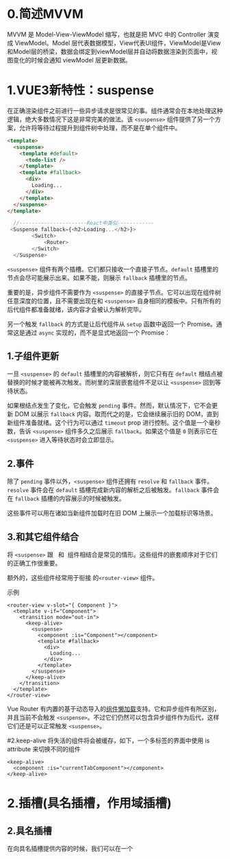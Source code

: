 # 0.简述MVVM
MVVM 是 Model-View-ViewModel 缩写，也就是把 MVC 中的 Controller 演变成 ViewModel。Model 层代表数据模型，View代表UI组件，ViewModel是View和Model层的桥梁，数据会绑定到viewModel层并自动将数据渲染到页面中，视图变化的时候会通知 viewModel 层更新数据。


# 1.VUE3新特性：suspense

在正确渲染组件之前进行一些异步请求是很常见的事。组件通常会在本地处理这种逻辑，绝大多数情况下这是非常完美的做法。该 `<suspense>` 组件提供了另一个方案，允许将等待过程提升到组件树中处理，而不是在单个组件中。

```html
<template>
  <suspense>
    <template #default>
      <todo-list />
    </template>
    <template #fallback>
      <div>
        Loading...
      </div>
    </template>
  </suspense>
</template>
```
```js
  //----------------------React中类似------------
 <Suspense fallback={<h2>Loading...</h2>}>
        <Switch>
         	<Router>
        </Switch>
  </Suspense>
```

`<suspense>` 组件有两个插槽。它们都只接收一个直接子节点。`default` 插槽里的节点会尽可能展示出来。如果不能，则展示 `fallback` 插槽里的节点。

重要的是，异步组件不需要作为 `<suspense>` 的直接子节点。它可以出现在组件树任意深度的位置，且不需要出现在和 `<suspense>` 自身相同的模板中。只有所有的后代组件都准备就绪，该内容才会被认为解析完毕。

另一个触发 `fallback` 的方式是让后代组件从 `setup` 函数中返回一个 Promise。通常这是通过 `async` 实现的，而不是显式地返回一个 Promise：

## 1.子组件更新

一旦 `<suspense>` 的 `default` 插槽里的内容被解析，则它只有在 `default` 根结点被替换的时候才能被再次触发。而树里的深层嵌套组件不足以让 `<suspense>` 回到等待状态。

如果根结点发生了变化，它会触发 `pending` 事件。然而，默认情况下，它不会更新 DOM 以展示 `fallback` 内容。取而代之的是，它会继续展示旧的 DOM，直到新组件准备就绪。这个行为可以通过 `timeout` prop 进行控制。这个值是一个毫秒数，告诉 `<suspense>` 组件多久之后展示 `fallback`。如果这个值是 `0` 则表示它在 `<suspense>` 进入等待状态时会立即显示。

## 2.事件

除了 `pending` 事件以外，`<suspense>` 组件还拥有 `resolve` 和 `fallback` 事件。`resolve` 事件会在 `default` 插槽完成新内容的解析之后被触发。`fallback` 事件会在 `fallback` 插槽的内容展示的时候被触发。

这些事件可以用在诸如当新组件加载时在旧 DOM 上展示一个加载标识等场景。

## 3.和其它组件结合

将 `<suspense>` 跟  <transition> 和 <keep-alive>  组件相结合是常见的情形。这些组件的嵌套顺序对于它们的正确工作很重要。

额外的，这些组件经常用于衔接 的`<router-view>` 组件。

示例
```
<router-view v-slot="{ Component }">
  <template v-if="Component">
    <transition mode="out-in">
      <keep-alive>
        <suspense>
          <component :is="Component"></component>
          <template #fallback>
            <div>
              Loading...
            </div>
          </template>
        </suspense>
      </keep-alive>
    </transition>
  </template>
</router-view>
```

Vue Router 有内置的基于动态导入的[组件懒加载](https://next.router.vuejs.org/zh/guide/advanced/lazy-loading.html)支持。它和异步组件有所区别，并且当前不会触发 `<suspense>`。不过它们仍然可以包含异步组件作为后代，这样它们还是可以正常触发 `<suspense>`。



#2.keep-alive
将失活的组件将会被缓存，如下，一个多标签的界面中使用 is attribute 来切换不同的组件

```
<keep-alive>
  <component :is="currentTabComponent"></component>
</keep-alive>
```



# 2.插槽(具名插槽，作用域插槽)

  ## 2.具名插槽
在向具名插槽提供内容的时候，我们可以在一个 <template> 元素上使用 v-slot 指令，并以 v-slot 的参数的形式提供其名称：

父组件<parent>中:
```js
<child>
  <template v-slot:header>
    <h1>Here might be a page title</h1>
  </template>

  <template v-slot:default>
    <p>A paragraph for the main content.</p>
    <p>And another one.</p>
  </template>

  <template v-slot:footer>
    <p>Here's some contact info</p>
  </template>
</child>
```

子组件<child>中:
```js
<div class="container">
  <header>
    <slot name="header"></slot>
  </header>
  <main>
    <slot></slot>
  </main>
  <footer>
    <slot name="footer"></slot>
  </footer>
</div>
```

  ## 3.作用域插槽
子组件在作用域上绑定的属性来将组件的信息传给父组件，这些属性会被挂载到父组件接受对象上
![vue插槽](C:\Users\Lenovo\Desktop\JsVueReact复习\photo\vue插槽.png)
```js
//子组件
<template>
  <slot name="footer" childProps="子组件">
  作用域插槽内容
  </slot>
</template>

//父组件
<template>
  <child v-slot:footer="slotProps">
      {{slotProps.childProps}}
  </child>
</template>
```

# 3.nextTick
    1.语法: this.$nextTick(回调函数)
    2.作用:在下一次DOM更新结束后执行其指定的回调。
    3.什么时候用:当改变数据后，要基于更新后的新DOM进行某些操作时，要在nextTick所指定的回调函数中执行。
vue3的写法
```js
import { nextTick } from 'vue'
nextTick(() => {
  // 一些和 DOM 有关的东西
})
```

```js
import { shallowMount } from '@vue/test-utils'
import { MyComponent } from './MyComponent.vue'
import { nextTick } from 'vue'

test('an async feature', async () => {
  const wrapper = shallowMount(MyComponent)
  // 执行一些 DOM 相关的任务
  await nextTick()
  // 运行你的断言
})
```

# 4.Vue3.0中的响应式原理
  ## 1.vue2.x的响应式
·实现原理:
·对象类型:通过 object.defineProperty()对属性的读取、修改进行拦截(数据劫持)。
·数组类型:通过重写更新数组的一系列方法来实现拦截。(对数组的变更方法进行了包裹)。
```js
//Object.defineProperty(obj, prop, descriptor)
//·obj-要定义属性的对象。 
  ·prop-要定义或修改的属性的名称或 Symbol。  
  ·descriptor-要定义或修改的属性描述符:
          ·value：属性的值(不用多说了)
          ·writable：如果为false，属性的值就不能被重写,只能为只读了
          ·configurable：是否可以配置，一旦为false，就不能设置(value，writable)
          ·enumerable：是否枚举，是否能在for...in循环中遍历出来或在Object.keys中列举出
          ·get：获取
          ·set：设置

 const p = Reflect.defineProperty(target, key, {
   get() {
        return target[key];
    },
   set(newval) {
        target[key] = newval
    }
})
            
```
·存在问题:
·新增属性、删除属性,界面不会更新。
·直接通过下标修改数组,界面不会自动更新。

  ## 2.vue3.0的响应式
·实现原理:
·通过Proxy (代理)︰拦截对象中任意属性的变化,包括:属性值的读写、属性的添加、属性的删除等。
·通过Reflect(反射)︰对被代理对象的属性进行操作。
·MDN文档中描述的Proxy与Reflect:
```js
   const p = new Proxy(obj, {
     //target就是obj key就是要取obj里面的哪个属性
       get(target,key) {
               return Reflect.get(target,key);
           },
       set(target,key,newval) {
         return Reflect.set(target,key, newval);

           }
   })
```

  ## 3.面试回答 Vue2完整响应式原理
1.有这样三个关键角色：(Observer,Watcher,Dep)
  *·Observer*: 
    1.在数据初始化时，vue会将 data选项转换成 Observer 对象。
    2.Observer 会遍历对象的属性。多层对象是通过递归来实现。数组类型，通过重写数组方法来实现。
    3.通过调用 defineReactive 方法，使用 Object.defineProperty 将属性进行劫持。
    

  *·Watcher*: 观察者对象 ,执⾏更新函数（更新dom）
  实例分为渲染 watcher (render watcher),计算属性 watcher (computed  watcher),侦听器 watcher（user watcher）三种

  *·Dep*: 用于收集当前响应式对象的依赖关系,每个响应式对象包括子对象都拥有一个Dep实例, 当数据有变更时,setter 里面会触发 dep.notify() 通知各个watcher去改动。


![vue2响应式](C:\Users\Lenovo\Desktop\JsVueReact复习\photo\vue2响应式.png)


  ## 4.核心实现
  /**
 * @name Vue数据双向绑定（响应式系统）的实现原理
 */
```js
        function observer(target) {
            if (!target && typeof target !== 'object') {
                return
            }
            Object.keys(target).forEach((k) => {
                defineReactive(target, key, target[k])
            })
        }

        function defineReactive (target, key, val) {
            // 递归响应，处理嵌套对象
            observer(val)

            // 创建Dep实例： Dep和key一对一对应
            const dep = new Dep()

            Object.defineProperty(obj, key, {
                get: function (obj, key) {
                if (Dep.target) {
                    dep.depend()
                }
                return obj[key]
              },
               set: function (obj, key, newval) {
                if (val != newval) {
                    observe(newval)
                    val = newval
                    dep.notify()
                }
            }
          })
        }

        // Dep: 管理若干watcher实例，它和key一对一关系
     class Dep {
        static target;
        constructor() {
            this.subs = []
        }
        depend() {
            if (Dep.target) {
                Dep.target.addDep(this)
            }
        }
        notify() {
             this.subs.forEach((sub) => {
                    sub.update()
                })
        }
    }

        // 实现update函数可以更新, 
        class Watcher {
            constructor(vm,_) {
                // 将当前实例指向Dep.target
                this.get
                this.newDeps = []
            }
            get(){
               Dep.target = this
            }
            addDep(dep){
                this.newDeps.push(dep);
            }
            update() {
                console.log(`${this.key}属性更新了`)
            }
        }     
```
在 getter 方法里， 有一个 Dep.target 参数， 这个 target 其实就是 watch 实例， 那么 target 从哪里来的呢。
在 beforeMount钩子 和 mounted 钩子初始化之间，会实例化 Watch 类, Watch 构造函数中会把 watch 实例保存在 Dep.target 上， 随后会触发所有数据的访问，也就是上面的 getter 方法，dep.depend() 会把 watch 保存起来， 这个过程就是收集依赖。
 

# 5.watchEffect 和 watch 的区别
  ## 1.watch侦听器
  对基本数据类型进行监听----- watch特性：
  1.具有一定的惰性lazy 第一次页面展示的时候不会执行，只有数据变化的时候才会执行 
  2.参数可以拿到当前值和原始值 
  3.可以侦听多个数据的变化，用一个侦听器承载
  4.如果监听rective对象中的属性,必须通过函数来指定,如果监听多个数据,需要使用数组来指定。

```js
watch :{
  prop:{
    (newValue, oldValue) => {
      console.log(newValue, oldValue);
  }
  },
    immediate:true, //默认初始时不执行回调，通过配置immediate未true，来指定初始时立即执行
    deep:true       //通过配置deep为true，来指定深度监听。
```

侦听器还可以使用数组以同时侦听多个源：
```js
watch([fooRef, barRef], ([foo, bar], [prevFoo, prevBar]) => {
  /* ... */
}
```

  ## 2.watchEffect
  1.立即执行传入的一个函数，同时响应式追踪其依赖，并在其依赖变更时重新运行该函数。
  2.立即执行，没有惰性，页面的*首次加载就会执行*。
  3.不需要传递要侦听的内容,只要传递一个回调函数
  4.*不能获取之前数据的值* 只能获取当前值
  5.一些异步的操作放在这里会更加合适
```js
const count = ref(0)
watchEffect( () => {
  console.log(count.value)
  },
  {
   flush:'post' //添加flush:'post'会在onBeforeUpdate之后执行 没有会在之前
  }
})

```

## 3.watch和watchEffect停止监听
1.watch 与 watchEffect 在手动停止侦听、清除副作用 (将 onInvalidate 作为第三个参数传递给回调)、刷新时机和调试方面有相同的行为。
2.将watch/watchEffect 赋值给一个变量，调用这个变量，函数执行就会停止监听，一般在组件销毁时执行。
```
var stop =  watchEffect(async (onInvalidate)=>{
       var a = states.value
       console.log('watchEffect')
       onInvalidate(()=>{ //没有stop先执行回调 在执行副作用
           console.log("onInvalidate") //有stop 执行会停在这里 副作用不在执行
       })
})

setTimeout(()=>{
  stop()
},2000)

```

# 6.reactive对比ref
·从定义数据角度对比:
    ·ref用来定义:       基本类型数据
    ·reactive用来定义:  对象(或数组)类型数据
    ·备注: ref也可以用来定义对象（或数组）类型数据，它内部会自动通过reactive转为代理对象。
·从原理角度对比:
    ·ref通过 Object.defineProperty() 的get与set来实现响应式(数据劫持)。
    ·reactive通过使用 Proxy 来实现响应式(数据劫持)﹐并通过Reflect操作源对象内部的数据。
·从使用角度对比:
    ·ref定义的数据:操作数据需要.value，读取数据时模板中直接读取不需要.value
    ·reactive定义的数据:操作数据与读取数据:均不需要.value 

# 7.component中的 is
Props：
  is - string | Component
用法：
渲染一个“元组件”为动态组件。依 is 的值，来决定哪个组件被渲染。is 的值是一个字符串，它既可以是 HTML 标签名称也可以是组件名称。
```js
<!--  动态组件由 vm 实例的 `componentId` property 控制 -->
<component :is="componentId"></component>

<!-- 也能够渲染注册过的组件或 prop 传入的组件-->
<component :is="$options.components.child"></component>

<!-- 可以通过字符串引用组件 -->
<component :is="condition ? 'FooComponent' : 'BarComponent'"></component>

<!-- 可以用来渲染原生 HTML 元素 -->
<component :is="href ? 'a' : 'span'"></component>
```

# 8.setup的两个注意点
.setup执行的时机
    在beforeCreate之前执行一次，this是undefined。
.setup的参数(props,context):

  1.props:值为对象，包含:组件外部传递过来，且组件内部声明接收了的属性。
    setup 函数中的 props 是响应式的，当传入新的 prop 时，它将被更新。
```js
    export default {
      props: {
        title: String
      },
      setup(props) {
        console.log(props.title)
      }
    }
```
  **WARNING!!!**  因为 props 是响应式的，你不能使用 ES6 解构，它会消除 prop 的响应性。
    如果需要解构 prop，可以在 setup 函数中使用 toRefs 函数来完成此操作：
```js
    import { toRefs } from 'vue'
    setup(props) {
      const { title } = toRefs(props)
      console.log(title.value)
    }
```

  2.context:上下文对象(context 是一个普通 JavaScript 对象，暴露了其它可能在 setup 中有用的值：)
      *·attrs*:值为对象，包含:组件外部传递过来，但没有在props配置中声明的属性,相当于 *this.$attrs*.
      *·slots*:收到的插槽内容,相当于*this.$slots* 。
      *·emit*:分发自定义事件的函数,相当于*this.$emit*。
```js
export default {
  setup(props, context) {
    // Attribute (非响应式对象，等同于 $attrs)
    console.log(context.attrs)

    // 插槽 (非响应式对象，等同于 $slots)
    console.log(context.slots)
    
    // 触发事件 (方法，等同于 $emit)
    console.log(context.emit)
    
    // 暴露公共 property (函数)
    console.log(context.expose)
  }
}
```
context 是一个普通的 JavaScript 对象,它不是响应式的，这意味着你可以安全地对 context 使用 ES6 解构。
//但 attrs, slots 是有状态的对象，应该尽量少用解构
```js
      export default {
        setup(props, { attrs, slots, emit, expose }) {
          ...
        }
      }
```

# 9.Vue3中的computed计算属性
·vue2单独一个
```js
computed: {
        num: function () {
            return this.num+1
        }
    }
```
vue3中写法改变，变成一个组合式API，需要引入
```js
import {computed} from 'vue'
setup(){
//计算属性—简写（没有考虑计算属性被修改的情况）
let fullName = computed(()=>{
return person.firstName + '-' + person. lastName
})
```

简单写法无法响应式，完整通过 get和set来变成响应式
```
//计算属性—完整
let fullName = computed({
  get(){
      return person.firstName + '-' + person.lastName
  },
  set (value) {
    const nameArr = value.split('-')person.firstName = nameArr[o]person.lastName = nameArr[1]
  }
)
```
总结
计算属性本身就是一个computed watcher，说它有缓存效果，实际上就是因为它有两种模式：lazy和activated这两种，默认为layz。

当存在引用时，他就是activated，计算属性依赖的值更新就会触发它的重新计算，不存在引用时，只是修改标志位，只有当下一次有引用时，才进行计算。


# 10.自定义hook函数
·什么是hook?——本质是一个函数，把setup函数中使用的Composition APl进行了封装。
·类似于vue2.x中的mixin。
·自定义hook的优势:复用代码,让setup中的逻辑更清楚易懂。

# 11.toRef
·作用:创建一个 ref 对象，其value值指向另一个对象的某个属性。
·语法: const name = toRef( person , 'name')
·应用:要将响应式对象中的某个属性单独提供给外部使用时。
·扩展: toRefs 与toRef功能一致，但可以批量创建多个ref对象，语法: toRefs(person)

# 12.vue不常用 composition API
 1. *shallowReactive *              //只对第一层响应式，深层次对象里面的不会改变
    *shallowRef*                  //只处理基本类型的响应式，不进行对象的响应式处理
    ·什么时候使用?
        ·如果有一个对象数据，结构比较深,但变化时只是外层属性变化===> shallowReactive。
        ·如果有一个对象数据，后续功能不会修改该对象中的属性，而是生新的对象来替换===> shallowRef。

2.*readonly 与 shallowReadonly*
      . readonly:让一个响应式数据变为只读的（深只读)。
      . shallowReadonly: 让一个响应式数据变为只读的(浅只读)。
      ·应用场景:不希望数据被修改时。
3.*toRaw 与 markRaw*
    .toRaw:
      ·作用:将一个由reactive *生成的响应式对象转为普通对象*。（ref没有）
      ·使用场景:用于读取响应式对象对应的普通对象，对这个普通对象的所有操作，不会引起页面更新。
    .markRaw:
      ·作用:标记一个对象，使其永远不会再成为响应式对象。
      ·有些值不应该被设置为响应式对象，列入第三方库
4.*customRef*
      ·作用:创建一个自定义的ref，并对其依赖项跟踪和更新触发进行显式控制。
5.*provide 与 inject*
      父组件：
   ```js
    provide('name',obj)
   ```
      孙组件:
  ```js
      const myobj = inject('name')
  ```
     
6.*响应式数据的判断*
      ·isRef:检查一个值是否为一个ref 对象
      ·isReactive:检查一个对象是否是由reactive创建的响应式代理
      ·isReadonly:检查一个对象是否是由readonly创建的只读代理
      ·isProxy:检查一个对象是否是由 reactive 或者 readonly 方法创建的代理

# 13.vue3.0对这些API做出了调整

·将全局的API，即:Vue.xxx调整到应用实例( app) 上

| 2.x全局API( vue )                                | 3.x实例APl ( app)           |
| ------------------------------------------------ | --------------------------- |
| vue.config.xxXX                                  | app.config.xxXX             |
| Vue.config.productionTip                         | 移除                        |
| vue.component                                    | app.component               |
| Vue.directive                                    | app.directive               |
| Vue.mixin                                        | app.mixin                   |
| vue.use                                          | app.use                     |
| vue.prototype   //挂载全局对象，在任意处可以调用    | app.config.globalProperties |


# 14. VUEX 模块化+命名空间 与 mapstate 等辅助函数的使用 
## 1.目的:让代码更好维护，让多种数据分类更加明确。
## 2.修改store.js
```js
const countAbout = {
      namespaced:true,   //用辅助函数就得开开启命名空间
      state:{x:1},
      mutations: { ... },
      actions: { ... },
      getters: {
        bigSum:(state){
           return state.sum* 10
      }
    }
}

const personAbout = {
    namespaced :true,//开启命名空间
    state:{ ... },
    mutations: { ... },
    actions: {...}
}
  
const store = createStore({
  modules: {
    a: moduleA,
    b: moduleB
  }
})
```


## 3.开启命名空间后，组件中读取state数据:
```js
  //方式一:自己直接读取
  this.$store.state.personAbout.list
  //方式二:借助mapState读取:
  ...mapState( 'countAbout' ,[ 'sum' , 'school' , 'subject' ])
```
## 4.开启命名空间后，组件中读取getters数据:
```js
  //方式一:自己直接读取
  this.$store.getters [ 'personAbout/firstPersonName ' ]
  //方式二:借助mapGetters读取:
  ...mapGetters( 'countAbout',[ 'bigSum'])
```

## 5.开启命名空间后，组件中调用dispatch
```js
  //方式一，自己直接dispatch
  this.$store.dispatch( ' personAbout/addPersonWang ' ,person)
  //方式二:借助mapActions:
  ...mapActions( 'countAbout' ,{incrementOdd: 'jiaodd' ,incrementWait: 'jiawait '})
```

## 6.开启命名空间后，组件中调用commit
  ```js
  //方式一:自己直接commit
  this.$store.commit( " personAbout/ADD_PERSON ' , person)
  //方式二:借助 mapMutations:
  ...mapMutations( 'countAbout' ,{increment: '"IA' , decrement : ' JIAN'}),
  ```

# 15.ref 和 toRef 的区别
ref是对原始数据的拷贝，当修改ref数据时，模板中的视图会发生改变，但是原始数据并不会改变。
toRef是对原始数据的引用，修改toRef数据时，原始数据也会发生改变，但是视图并不会更新。

```js
let b = "yzy"
let a = ref（b）
<div>{{b}}</div>
<div>{{a}}</div>
<button @click=" a += '#'  "></button>
```
触发点击事件后，a变了，b不变。因为 ref 是对原数据的深拷贝，触发事件，ref响应式触发造成页面重新渲染，不会对原数据造成影响。
如果直接对原数据修改，原数据变了，但不是响应式，所以页面不刷新，UI也就不会变。
<div>{{a}}</div>
<div>{{b}}</div>

-------------------------------------
此外 
```js
let  person= reactive（{
    name：123
}）
return {
    name:person.name
  }
}
<div>{{name}}</div>
通过这种类型传递的 name 也是一个 ref类型的对象，是深拷贝，不会对原数据影响
```


# 16.vue 的一些不常用指令或API
  ## 1. VUE2 的 filter过滤器 （Vue3 已经移除，推荐使用计算属性）
  定义:对要显示的数据进行特定格式化后再显示（适用于一些简单逻辑的处理)。语法:
    1.注册过滤器:
       ·在全局注册 Vue.filter(name, callback)
       ·在组件中定义 （不用写在method中，和data，computed，method同一级别）
            filters:{
              过滤器名(){
                return ···
              }
           } 

    2.使用过滤器:{{ xxx│过滤器名 }}或  v-bind:属性= "xxx│过滤器名"
  备注:
    1.过滤器也可以接收额外参数、多个过滤器也可以串联
    2.并没有改变原本的数据,是产生新的对应的数据


  ## 2.v-html指令:
1.作用:向指定节点中渲染包含html结构的内容。
2.与插值语法的区别;
  (1).v-html会替换掉节点中所有的内容，{{xx}}则不会。
  (2).v-html可以识别html结构。
3.严重注意:v-html有安全性问题!!!!
  (1).在网站上动态渲染任意HTML是非常危险的，容易导致XSS攻击。
  (2).一定要在可信的内容上使用v-html，永不要用在用户提交的内容上!

  ## 3.v-text指令:
  1.和v-html一样功能，会替换节点中所有的内容，不过不能识别 HTML 结构。

  ## 4.v-cloak指令（没有值):
1.本质是一个特殊属性，Vue实例创建完毕并接管容都后，会删掉v-cloak属性。
2.使用css配合v-cloak可以解决网速慢时页面展示出{{xxx}}的问题。不要让用户看到差值语法
```
[v-cloak] {
  display: none;
}
-----------------------
<div v-cloak>
  {{ message }}
</div>
```

  ## 5.v-once 指令:
1.v-once所在节点在初次动态渲染后,就视为静态内容了。(等于展示初始值后不变)
2.以后数据的改变不会引起v-once所在结构的更新，可以用于优化性能。

  ## 6.v-pre 指令:
1.跳过其所在节点的编译过程。
2.可利用它跳过:没有使用指令语法、没有使用插值语法的节点，会加快编译。


# 17.跨域解决（代理转发，cors，JSONP）
## 代理转发
```js
在 vue.config.js 文件中配置
module.exports = {
  devServer: {
    proxy: {
        '/api': {
          target: 'http://localhost:3000' // 要代理的真实接口地址
          changeOrigin:true,              //代理是否告诉目标服务器 自己的真正端口还是目标的3000
          pathRewrite:''                  //重写，将 '/api' 重写(这里重写为空，保证路径正确)
        }
      }
    }
  }
```

## cors 跨域资源共享
### 后端设置
```js
var express = require('express');
var app = express();
var Head = function (req, res, next) {
  res.header('Access-Control-Allow-Origin', 'http://localhost:3001');
  res.header('Access-Control-Allow-Methods', 'GET,PUT,POST,DELETE');
  res.header('Access-Control-Allow-Headers', 'Content-Type');
  next();
}
app.use(Head);
```
### 前端 配合(withCredentials: true)
```js
Axios 配置

const axiosInstance = axios.create({
  withCredentials: true
})
axiosInstance.interceptors.request.use(config => {
  const token = ls.get('token') //从 localstorage 中获取token
  if (token) {
    config.headers['auth-token'] = token
  }
  return config
}, function (error) {
  return Promise.reject(error)
})
axiosInstance.interceptors.response.use(response => {
  const token = response.headers['auth-token']
  token && ls.set('token', token) //将 token 存入 localstorage
  return response.data
}, function (error) {
  return Promise.reject(error)
})
 
```

# 18.Vue2 和 Vue3 全局事件总线(GlobalEventBus)
  ## Vue2
1.一种组件间通信的方式，适用于任意组件间通信。
2.安装全局事件总线:
```js
new vue({
      ·····
      beforeCreate(){
      Vue.prototype.$bus = this //安装全局事件总线，$bus就是当前应用的vm
      },
})
```
3.使用事件总线:
·接收数据:A组件想接收数据，则在A组件中给$bus绑定自定义事件，事件的回调留在A组件自身。
```js
methods(){
  demo(data){
    ......
    }
......
  mounted() {
  this.$bus.$on( 'xxxx' ,this.demo)
  }
```

·提供数据:*this.$bus.$emit( 'xxxx',数据)*
·最好在beforeDestroy钩子中，用$off去解绑当前组件所用到的事件。

  ## Vue3
Vue3.x以后从实例中移除了 $on ,$off 和 $once 方法,$emit 仍然是现有 API 的一部分，只能实现子组件触发父组件的方法。
使用mitt之前先安装mitt模块
```js
  1.安装mitt
    npm install --save mitt或者yarn add mitt -S

  2.推荐独立为它在src目录下创建utils文件夹下创建index.ts文件
    import mitt from 'mitt'
    const bus = mitt()
    export default bus

  3.哪个文件要使用就在文件里引用
  import bus from '@/utils'
```

# 19.子组件触发父组件方法(emit)注意点
  ## 子组件 child.vue
```html
<template>
       <div>
           <button @click ="go" >go</button>
       </div>
</template>
 
<script>
import Vue from 'vue'
import {defineComponent} from "vue"
export default defineComponent({
  emits:['haha'],                      //注意要加emits 告诉vue使用 emit
   setup(prop,context){
           go(){
               context.emit("haha")  
       }
       return {
           
       }
   } 
})
</script>
```
  ## 父组件
```js
<child @haha = 'gogo'><child>
<script>
···
const gogo =() ={
  console.log("这里是父组件方法，被子组件的点击事件通过emit触发")
}
</script>
```

# 20.自定义指令directive（vue3的自定义指令里的生命周期与vue2的不同）
 注意：指令定义时不需要加v-, 使用时需要加 
  ### 可以接受两个参数：
  ·el
    指令绑定到的元素。这可用于直接操作 DOM。
  ·binding
    包含以下 property 的对象：
      ·instance：使用指令的组件实例。
      ·value：传递给指令的值。
      ·oldValue：先前的值，仅在 beforeUpdate 和 updated 中可用。值是否已更改都可用。
      ·arg：参数传递给指令 (如果有)。
      ·modifiers：包含修饰符 (如果有) 
      ·dir：一个对象，在注册指令时作为参数传递。
```js
    const app = Vue.createApp({})
    // 注册一个全局自定义指令 `v-focus`
    app.directive('focus', {
       // 指令是具有一组生命周期的钩子：
      // 在绑定元素的 attribute 或事件监听器被应用之前调用
      created(el,binding) {},
      // 在绑定元素的父组件挂载之前调用
      beforeMount() {},
      // 当被绑定的元素挂载到 DOM 中时……
      mounted() {}，
      // 在包含组件的 VNode 更新之前调用
      beforeUpdate() {},
      // 在包含组件的 VNode 及其子组件的 VNode 更新之后调用
      updated() {},
      // 在绑定元素的父组件卸载之前调用
      beforeUnmount() {},
      // 卸载绑定元素的父组件时调用
      unmounted() {}

    })
```
    如果想注册局部指令，组件中也接受一个 directives 的选项：

```js
    directives: {
      focus: {
        // 指令的定义
        mounted(el,binding) {
          el.focus()
        }
      }
    }
```

# 21.computed与watch
·watch 属性监听
是一个对象，键是需要观察的属性，值是对应回调函数，主要用来监听某些特定数据的变化，从而进行某些具体的业务逻辑操作,监听属性的变化，需要在数据变化时执行异步或开销较大的操作时使用

·computed 计算属性
属性的结果会被缓存，当computed中的函数所依赖的属性没有发生改变的时候，那么调用当前函数的时候结果会从缓存中读取。除非依赖的响应式属性变化时才会重新计算，主要当做属性来使用computed中的函数必须 return返回最终的结果，computed更高效，优先使用

·使用场景
computed：当一个属性受多个属性影响的时候使用，例：购物车商品结算功能
watch：当一条数据影响多条数据的时候使用，例：搜索数据

# 22.vnode的理解
vnode 虚拟DOM节点 创建：
```js
export function Vnode (){
    return {
        tag:'div',
        children: 'span',
        attr:'',
        text:'你好!'
    }
}
```

# 23.new Vue后整个的流程
·initProxy：作用域代理，拦截组件内访问其它组件的数据。
·initLifecycle：建立父子组件关系，在当前组件实例上添加一些属性和生命周期标识。如[Math ·Processing Error]parent,parent,refs,$children,_isMounted等。
·initEvents：对父组件传入的事件添加监听，事件是谁创建谁监听，子组件创建事件子组件监听
·initRender：声明[Math Processing Error]slots和slots和createElement()等。
·initInjections：注入数据，初始化inject，一般用于组件更深层次之间的通信。
·initState：重要）数据响应式：初始化状态。很多选项初始化的汇总：data,methods,props,computed和watch。
·initProvide：提供数据注入。

  ## 思考：为什么先注入再提供呢？？
答：1、首先来自祖辈的数据要和当前实例的data,等判重，相结合，所以注入数据的initInjections一定要在InitState的上面。2. 从上面注入进来的东西在当前组件中转了一下又提供给后代了，所以注入数据也一定要在上面。



# 24.你知道Vue3有哪些新特性吗？它们会带来什么影响？
·性能提升
  更小巧、更快速
  支持自定义渲染器
  支持摇树优化：一种在打包时去除无用代码的优化手段
  支持Fragments和跨组件渲染

·API变动
  模板语法99%保持不变
  原生支持基于class的组件，并且无需借助任何编译及各种stage阶段的特性
  在设计时也考虑TypeScript的类型推断特性
  重写虚拟DOM可以期待更多的编译时提示来减少运行时的开销
  优化插槽生成可以单独渲染父组件和子组件
  静态树提升降低渲染成本
  基于Proxy的观察者机制节省内存开销

·不兼容IE11
  检测机制更加全面、精准、高效,更具可调试式的响应跟踪

# 25.你都做过哪些Vue的性能优化？
编码阶段
尽量减少data中的数据，data中的数据都会增加getter和setter，会收集对应的watcher
v-if和v-for不能连用
如果需要使用v-for给每项元素绑定事件时使用事件代理
SPA 页面采用keep-alive缓存组件
在更多的情况下，使用v-if替代v-show
key保证唯一
使用路由懒加载、异步组件
防抖、节流
第三方模块按需导入
长列表滚动到可视区域动态加载
图片懒加载
SEO优化
预渲染
服务端渲染SSR
打包优化
压缩代码
Tree Shaking/Scope Hoisting
使用cdn加载第三方模块
多线程打包happypack
splitChunks抽离公共文件
sourceMap优化
用户体验
骨架屏
PWA
还可以使用缓存(客户端缓存、服务端缓存)优化、服务端开启gzip压缩等。


# 26.Vue.$nextTick实现原理，是宏任务还是微任务
1.官方定义：Vue.nextTick([callback,context])
         在下次DOM更新循环结束之后执行延迟回调。在修改数据之后立即使用这个方法，获取更新之后的DOM


2.vue如何检测到DOM更新完毕呢？
    能监听到DOM改动的API：MutationObserver
    MutationObserver是HTML5新增的属性，用于监听DOM修改事件，能够监听到节点的属性、文本内
    容、子节点等的改动，是一个功能强大的利器。
```js
//MutationObserver基本用法 
var observer = new MutationObserver(function(){   //这里是回调函数 
  console.log('DOM被修改了！'); 
}); 
var article = document.querySelector('article'); 
observer.observer(article); 
```

3.vue的nextTick方法的实现原理了，总结一下就是：
    1.vue用异步队列的方式来控制DOM更新和nextTick回调先后执行
    2.microtask因为其高优先级特性，能确保队列中的微任务在一次事件循环前被执行完毕
    3.因为兼容性问题，vue不得不做了microtask向macrotask的降级方案
   *4.Vue在更新DOM时是异步执行的。只要侦听到数据变化，Vue将开启一个队列，并缓冲在同一事件循环中发生的所有数据变更。如果同一个watcher被多次触发，只会被推入到队列中一次。这种在缓冲时去除重复数据对于避免不必要的计算和DOM操作是非常重要的。nextTick方法会在队列中加入一个回调函数，确保该函数在前面的dom操作完成后才调用。

# 27. Vue3.0 里为什么要用 Proxy API 替代 defineProperty API？
参考回答：
响应式优化。
a. defineProperty API 的局限性最大原因是它只能针对单例属性做监听。
Vue2.x 中的响应式实现正是基于 defineProperty 中的 descriptor，对 data 中的属性做了遍历 + 递归，为每个属性设置了getter、setter。这也就是为什么 Vue 只能对 data 中预定义过的属性做出响应的原因，在 Vue 中使用下标的方式直接修改属性的或者添加一个预先不存在的对象属性是无法做到 setter 监听的，这是 defineProperty 的局限性。

b. Proxy API 的监听是针对一个对象的，那么对这个对象的所有操作会进入监听操作，这就完全可以代理所有属性，将会带来很大的性能提升和更优的代码。Proxy 可以理解成，在目标对象之前架设一层“拦截”，外界对该对象的访问，都必须先通过这层拦截，因此提供了一种机制，可以对外界的访问进行过滤和改写。

c. 响应式是惰性的
在 Vue.js 2.x 中，对于一个深层属性嵌套的对象，要劫持它内部深层次的变化，就需要递归遍历这个对象，执行 Object.defineProperty 把每一层对象数据都变成响应式的，这无疑会有很大的性能消耗。
在 Vue.js 3.0 中，使用 Proxy API 并不能监听到对象内部深层次的属性变化，因此它的处理方式是在 getter 中去递归响应式，这样的好处是真正访问到的内部属性才会变成响应式，简单的可以说是按需实现响应式，减少性能消耗


# 28.前端开发中的 MVC/MVP/MVVM 模式
·Model:层用于封装和应用程序的业务逻辑相关的数据以及对数据的处理方法。
·View:作为视图层，主要负责数据的展示。
·controller:现在通过Model&View完成了数据从模型层到视图层的逻辑。但对于一个应用程序，这远远是不够的，我们还需要响应用户的操作、同步更新View和Model。于是，在MVC中引入了控制器controller，让它来定义用户界面对用户输入的响应方式，它连接模型和视图，用于控制应用程序的流程，处理用户的行为和数据上的改变。

## MVC
MVC:允许在不改变视图的情况下改变视图对用户输入的响应方式，用户对View的操作交给了Controller处理，在Controller中响应View的事件调用Model的接口对数据进行操作，一旦Model发生变化便通知相关视图进行更新。

*MVC模式的业务逻辑主要集中在Controller*，而前端的View其实已经具备了独立处理用户事件的能力，当每个事件都流经Controller时，这层会变得十分臃肿。而且MVC中View和Controller一般是一一对应的，捆绑起来表示一个组件，*视图与控制器间的过于紧密的连接让Controller的复用性成了问题*，如果想多个View共用一个Controller该怎么办呢？这里有一个解决方案：MVP

## MVP
虽然在MVC里，View是可以直接访问Model的，但MVP中的View并不能直接使用Model，而是通过为Presenter提供接口，让Presenter去更新Model，再通过观察者模式更新View。
与MVC相比，MVP模式通过解耦View和Model，完全分离视图和模型使职责划分更加清晰；由于View不依赖Model，可以将View抽离出来做成组件，它只需要提供一系列接口提供给上层操作。

*Presenter作为View和Model之间的“中间人”，除了基本的业务逻辑外，还有大量代码需要对从View到Model和从Model到View的数据进行“手动同步”，这样Presenter显得很重，维护起来会比较困难。*而且由于没有数据绑定，如果Presenter对视图渲染的需求增多，它不得不过多关注特定的视图，一旦视图需求发生改变，Presenter也需要改动。

## MVVM
*MVVM把View和Model的同步逻辑自动化了。*以前Presenter负责的View和Model同步不再手动地进行操作，而是交给框架所提供的数据绑定功能进行负责，只需要告诉它View显示的数据对应的是Model哪一部分即可。
![MVVM](C:\Users\Lenovo\Desktop\JsVueReact复习\photo\MVVM.png)



# 29.Vue的 Mixins 混合
当多个组件的逻辑代码有许多相似时，将相同的逻辑代码抽离放入一个单独的文件。在需要用到的组件中通过 Mixins Api引入
1.在发生冲突时以组件数据优先。
2.同名钩子函数将合并为一个数组，因此都将被调用。另外，混入对象的钩子将在组件自身钩子之前调用。
3.值为对象的选项，例如 methods、components 和 directives，将被合并为同一个对象。两个对象键名冲突时，取组件对象的键值对。
```js
// Mixmindemo.js
export const  demoMixins = {
  data: function () {
    return {
      message: 'hello',
      foo: 'abc'
    }
  },
   created: function () {
    console.log('混入对象的钩子先被调用')
  },
  methods:{
    ...
  }
}

// demoComponent.vue
import {demoMixins} from '../Mixmindemo.js'
export default {
  mixins: [demoMixins],
  data: function () {
    return {
      message: 'goodbye',
      bar: 'def'
    }
  },
  created: function () {
    console.log(this.$data)
    // => { message: "goodbye", foo: "abc", bar: "def" }
  }
}
```

# 30.Vue3的 globalProperties (代替Vue2的 Vue.prototype 的挂载)
在Vue2中，可以通过 Vue.prototype.$axios 在全局 Vue 上挂载 axios，在组件中使用 this.$axios() 使用
在 Vue3 中，由于 setUp没有this，所以 globalProperties代替方法
```js
//在 vue3 的 main.js 中
const App = createApp(app);
App.config.globalProperties = $axios

//在组件中使用
import {getCurrentInstance} from 'vue'

// const {ctx} = getCurrentInstance() //ctx 和 proxy 效果一样，不过只能在开发阶段使用，打包就会失效
const {proxy} = getCurrentInstance()//获取上下文实例
//使用
proxy.$axios()
```


# ················特殊技巧····································

# 100.Vue2监视数据的原理及一些问题,Vue.set:
1.vue会监视data中所有层次的数据。
## 1.如何监测对象中的数据( $set 解决vue2对象新增属性不能响应的问题)?
通过setter实现监视,且要在new Vue时就传入要监测的数据。
    (1).对象中后追加的属性，Vue默认不做响应式处理
    (2).如需给后添加的属性做响应式,请使用如下API:
              Vue.set(target, propertyName/index, value）或 
              vm.$set(target, propertyName/index,value)
## 2.如何监测数组中的数据?
通过包裹数组更新元素的方法实现,本质就是做了两件事:
      (1).调用原生对应的方法对数组进行更新。
      (2).重新解析模板，进而更新页面。
4.在Vue修改数组中的某个元素一定要用如下方法:
      1.使用这些API:push()、pop()、shift()、unshift()、splice()、sort()、reverse()
      2.Vue.set(）或vm.$set()



# 101.Vue路由组件化(运用require.context)
```js
require.context(directory, useSubdirectories = false, regExp = /^.//)
第一个参数目标文件夹
是否查找子集 true | false
正则匹配
```
  ## 主路由文件中代码
```js
import Vue from "vue";
import VueRouter from "vue-router";
Vue.use(VueRouter);

const routerList = [];
function importAll(r) {
    r.keys().forEach((key) => {
        routerList.push(r(key).default);
    });
}
、
importAll(require.context("./", true, /\.routes\.js/));//这里的目录和规则可以看自己习惯，这里获取的是当前同一个文件夹下的所有以 .routes.js 结尾的各个不同功能路由模块文件

const routes = [
    ...routerList,
    {
      path: './',
      name: 'Home',
      component: Home
    }
];

const router = new VueRouter({
    routes,
});

export default router;
```
  ## 各个模块路由文件
```js
export default {
  path:'./login',
  name:'./login',
  component
  children:[

  ]
}
```

# 102.Vue 权限控制技巧
1.单独一个文件保存权限判断函数
```js
export function checkArray (key){
  //权限数组
  let arr = [1, 2, 3 ,4]
  let index = arr.indexOf(key)
  if( index > -1 ){
    return true
  }else{
    return false
  }
}
```

2.在 main.js 中定义一个自定义指令
```js
import {checkArray} from '../..'
Vue.directive('display-key',{
  inserted(el, binding){
    let displayKey = binding.value
    if( displayKey ){
      //使用函数判断是否有权限，返回 true 或 false
      let hasPermissin = checkArray(displayKey)
      if(!hasPermissin){
        el.parentNode && el.parentNode.removeChild(el)
      }
    } else {
      throw new Error(`need v-display-key`)
    }
  }
})
```
3. 在各个组件中可以在组件标签上使用指令
```js
//有1,2,3,4的都是有权限的，超过4的没有权限会删除
<button v-display-key='1'>按钮一</button>
<button v-display-key='2'>按钮一</button>
```

# 200 ·················性能优化····································

##  1. v-for 遍历必须为 item 添加 key，且避免同时使用 v-if

##  2. 长列表性能优化
  Vue 会通过 Object.defineProperty 对数据进行劫持，来实现视图响应数据的变化，然而有些时候我们的组件就是纯粹的数据展示，不会有任何改变，我们就不需要 Vue 来劫持我们的数据，在大量数据展示的情况下，这能够很明显的减少组件初始化的时间，那如何禁止 Vue 劫持我们的数据呢？可以通过 Object.freeze 方法来冻结一个对象，一旦被冻结的对象就再也不能被修改了。
  ```js
  export default {
  data: () => ({
    users: {}
  }),

  async created() {
    const users = await axios.get("/api/users");
    this.users = Object.freeze(users);
  }
};
  ```

##  3. vue 组件中的 data 是函数而不是对象
当一个组件被定义，data 必须声明为返回一个初始数据对象的函数，因为组件可能被用来创建多个实例，复用在多个页面。

如果 data 是一个纯碎的对象，则所有的实例将共享引用同一份 data 数据对象，无论在哪个组件实例中修改 data，都会影响到所有的组件实例。
如果 data 是函数，每次创建一个新实例后，调用 data 函数，从而返回初始数据的一个全新副本数据对象。这样每复用一次组件，会返回一份新的 data 数据，类似于给每个组件实例创建一个私有的数据空间，让各个组件的实例各自独立，互不影响保持低耦合。

##  4. Vue 钩子函数之钩子事件 hookEvent,监听组件简化代码(仅限，vue3有改变)
用法：
通过 $on(eventName, eventHandler) 侦听一个事件；
通过 $once(eventName,eventHandler) 一次性侦听一个事件；
通过 $off(eventName, eventHandler) 停止侦听一个事件；

  通常实现一个定时器的调用与销毁我可能会以以下方式实现：
```js
export default{
  data(){
    timer:null  // 需要创建实例
  },

  mounted(){
      this.timer = setInterval(()=>{
      //具体执行内容
      console.log('1');
    },1000);
  }

  beforeDestory(){
    clearInterval(this.timer);
    this.timer = null;
  }
}
```
这种方法存在的问题是：
vue 实例中需要有这个定时器的实例，感觉有点多余。创建的定时器代码和销毁定时器的代码没有放在一起，不容易维护，通常很容易忘记去清理这个定时器。
使用  监听beforeDestory生命周期可以避免该问题，并且因为只需要监听一次，所以使用 $once 进行注册监听。
```js
export default{
  methods:{
    fn(){
      const timer = setInterval(()=>{
        console.log('1');
      },1000);

      this.$once('hook:beforeDestory',()=>{ // 监听一次即可
        clearInterval(timer);
        timer = null;
      })
    }
  }
}
```

##  5. 组件懒加载
在单页应用中，如果没有应用懒加载，运用 webpack 打包后的文件将会异常的大，造成进入首页时，需要加载的内容过多，延时过长，不利于用户体验，而运用懒加载则可以将页面进行划分，需要的时候加载页面，可以有效的分担首页所承担的加载压力，减少首页加载用时。

##  6. 非响应式数据
初始化时，vue 会对 data 做 getter、setter 改造。在 Vue 的文档中介绍数据绑定和响应时，特意标注了对于经过 Object.freeze() 方法的对象无法进行更新响应
  使用了 Object.freeze()之后，减少了 observer 的开销。
  
##  7. 不要将所有的数据都放到 data 中
data 中的数据都会增加 getter 和 setter，又会收集 watcher，这样还占内存。不需要响应式的数据我们可以定义在实例上。

##  8. v-for元素绑定事件代理
事件代理作用主要是 2 个：
1.将事件处理程序代理到父节点，减少内存占用率
2.动态生成子节点时能自动绑定事件处理程序到父节点

##  9. 函数式组件
函数式组件是无状态，它无法实例化，没有任何的生命周期和方法。创建函数式组件也很简单，只需要在模板添加 functional 声明即可。一般适合只依赖于外部数据的变化而变化的组件，因其轻量，渲染性能也会有所提高。

##  10. provide 和 inject 组件通信
痛点：常用的父子组件通信方式都是父组件绑定要传递给子组件的数据，子组件通过 props 属性接收，一旦组件层级变多时，采用这种方式一级一级传递值非常麻烦，而且代码可读性不高，不便后期维护。

vue 提供了 provide 和 inject 帮助我们解决多层次嵌套嵌套通信问题。在 provide 中指定要传递给子孙组件的数据，子孙组件通过 inject 注入祖父组件传递过来的数据，可以轻松实现跨级访问父组件的数据。

provide：是一个对象，或者是一个返回对象的函数。里面呢就包含要给子孙后代的东西，也就是属性和属性值。注意：子孙层的 provide 会掩盖祖父层 provide 中相同 key 的属性值。

inject：一个字符串数组，或者是一个对象。属性值可以是一个对象，包含 from 和 default 默认值，from 是在可用的注入内容中搜索用的 key (字符串或 Symbol)，意思就是祖父多层 provide 提供了很多数据， from 属性指定取哪一个 key default 指定默认值。
```js
-------------------parent.vue----------------------
provide(){
    return {
   // keyName: {name:this.name}, // value 是对象才能实现响应式，也就是引用类型
      keyName: this.changeValue // 通过函数的方式也可以[注意，这里是把函数作为value，而不是this.changeValue()]
   // keyName: 'test' value 如果是基本类型，就无法实现响应式
    }
  }
```
```js
inject:['keyName']
  create(){
     console.log(this.keyName) // 改变后的名字-李四
}
```


## 11. Vue3.0 编译做了哪些优化
  ### a. 生成 Block tree
Vue.js 2.x 的数据更新并触发重新渲染的粒度是组件级的，单个组件内部 需要遍历该组件的整个 vnode 树。在 2.0 里，渲染效率的快慢与组件大小成正相关：组件越大，渲染效率越慢。并且，对于一些静态节点，又无数据更新，这些遍历都是性能浪费。

Vue.js 3.0 做到了通过编译阶段对静态模板的分析，编译生成了 Block tree。 Block tree是一个将模版基于动态节点指令切割的嵌套区块，每个区块内部的节点结构是固定的，每个区块只需要追踪自身包含的动态节点。所以，在 3.0 里，渲染效率不再与模板大小成正相关，而是与模板中动态节点的数量成正相关。
  ### b. slot 编译优化
Vue.js 2.x 中，如果有一个组件传入了 slot，那么每次父组件更新的时候，会强制使子组
件 update，造成性能的浪费。
Vue.js 3.0 优化了 slot 的生成，使得非动态 slot 中属性的更新只会触发子组件的更新。
动态 slot 指的是在 slot 上面使用 v-if，v-for，动态 slot 名字等会导致 slot 产生运行时动
态变化但是又无法被子组件 track 的操作。
c. diff 算法优化

## 12.Vue项目优化打包
### 一、路由懒加载

### 二、分析包大小
终端中运行 npm run preview -- --report, 这个命令会从我们的入口main.js进行依赖分析，分析出各个包的大小。最终会在生成的dist文件夹下生成一个report.html的文件，打开后就可以看到我们在项目使用文件占据的空间大小

### 三、webpack配置排除打包
找到 vue.config.js， 添加 externals 项，具体如下：
```js
configureWebpack: {
  // 配置单页应用程序的页面的标题
  name: name,
  externals: {
     /**
      * externals 对象属性解析。
      *  基本格式：
      *     '包名' : '在项目中引入的名字'
      *  
    */
    'vue': 'Vue',
    'element-ui': 'ElementUI',
    'xlsx': 'XLSX'
  },
  resolve: {
    alias: {
      '@': resolve('src')
    }
  }
}
```

### 四、 引用网络资源(CDN)
好处：
减少应用打包出来的包体积
加快静态资源的访问
利用浏览器缓存，不会变动的文件长期缓存

实现步骤:
注意:在开发环境时，文件资源还是可以从本地node_modules中取出，而只有项目上线了，才需要去使用外部资源。此时我们可以使用环境变量来进行区分。
```js
在vue.config.js文件中:
let externals = {}
let cdn = { css: [], js: [] }
const isProduction = process.env.NODE_ENV === 'production' // 判断是否是生产环境
if (isProduction) {
  externals = {
      /**
      * externals 对象属性解析：
      * '包名' : '在项目中引入的名字'
    */
      'vue': 'Vue',
      'element-ui': 'ELEMENT',
      'xlsx': 'XLSX'
  }
  cdn = {
    css: [
      'https://unpkg.com/element-ui/lib/theme-chalk/index.css' // element-ui css 样式表
    ],
    js: [
      // vue must at first!
      'https://unpkg.com/vue@2.6.12/dist/vue.js', // vuejs
      'https://unpkg.com/element-ui/lib/index.js', // element-ui js
      'https://cdn.jsdelivr.net/npm/xlsx@0.16.6/dist/xlsx.full.min.js', // xlsx
    ]
  }
}

webpack配置externals配置项
configureWebpack: {
  // 配置单页应用程序的页面的标题
  name: name,
  externals: externals,
  resolve: {
    alias: {
      '@': resolve('src')
    }
  }
}

通过 html-webpack-plugin注入到 index.html之中:
在vue.config.js文件中配置:
chainWebpack(config) {
  config.plugin('preload').tap(() => [
    {
      rel: 'preload',
      fileBlacklist: [/\.map$/, /hot-update\.js$/, /runtime\..*\.js$/],
      include: 'initial'
    }
  ])
  // 注入cdn变量 (打包时会执行)
  config.plugin('html').tap(args => {
    args[0].cdn = cdn // 配置cdn给插件
    return args
  })
  // 省略其他...
}

找到 public/index.html   通过配置CDN Config 依次注入 css 和 js。
修改head的内容如下:
<head>
    <meta charset="utf-8">
    <meta http-equiv="X-UA-Compatible" content="IE=edge,chrome=1">
    <meta name="viewport" content="width=device-width, initial-scale=1, maximum-scale=1, user-scalable=no">
    <link rel="icon" href="<%= BASE_URL %>favicon.ico">
    <title><%= webpackConfig.name %></title>

      <!-- 引入样式 -->
      <% for(var css of htmlWebpackPlugin.options.cdn.css) { %>
        <link rel="stylesheet" href="<%=css%>">
        <% } %>


    <!-- 引入JS -->
    <% for(var js of htmlWebpackPlugin.options.cdn.js) { %>
      <script src="<%=js%>"></script>
    <% } %>
  </head>

```

## 五、 打包去除console.log
